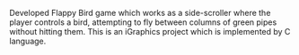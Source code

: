Developed Flappy Bird game which works as a side-scroller where the player controls a bird, attempting to fly between columns of green pipes without hitting them.
This is an iGraphics project which is implemented by C language. 
